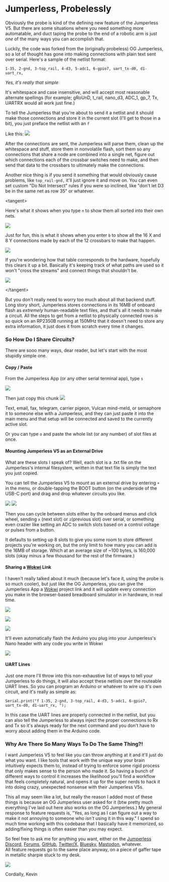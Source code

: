 # Jumperless, Probelessly








Obviously the probe is kind of the defining new feature of the Jumperless V5. But there are some situations where you need something more automatable, and duct taping the probe to the end of a robotic arm is just *one* of the many ways you can accomplish that.

Luckily, the code was forked from the (originally probeless) OG Jumperless, so a lot of thought has gone into making connections with plain text sent over serial. Here's a sample of the netlist format:

```
1-35, 2-gnd, 3-top_rail, 4-d3, 5-adc1, 6-gpio7, uart_tx-d0, d1-uart_rx, 
```
*Yes, it's really that simple*

It's whitespace and case insensitive, and will accept most reasonable alternate spellings (for example; gRoUnD, t_rail, nano_d3, ADC_1, gp_7, Tx, UARTRX would all work just fine.)

To tell the Jumperless that you're about to send it a netlist and it should make those connections and store it in the current slot (I'll get to those in a bit), you just preface the netlist with an ``` f ```

Like this:
![](/images/UpdateImages/04-week4-images/fconnections.png)

After the connections are sent, the Jumperless will parse them, clean up the whitespace and stuff, store them in nonvolatile flash, sort them so any connections that share a node are combined into a single net, figure out which connections each of the crossbar switches need to make, and then send that data to the crossbars to ultimately make the connections.

Another nice thing is if you send it something that would obviously cause problems, like ```top_rail-gnd,``` it'll just ignore it and move on. You can even set custom "Do Not Intersect" rules if you were so inclined, like "don't let D3 be in the same net as row 35" or whatever.

\<tangent\>    
  
Here's what it shows when you type ```n``` to show them all sorted into their own nets. 


![](/images/UpdateImages/04-week4-images/Netlist.png)


Just for fun, this is what it shows when you enter ```b``` to show all the 16 X and 8 Y connections made by each of the 12 crossbars to make that happen.


![](/images/UpdateImages/04-week4-images/ChipStatus.png)


If you're wondering how that table corresponds to the hardware, hopefully this clears it up a bit. Basically it's keeping track of what paths are used so it won't "cross the streams" and connect things that shouldn't be.

![](/images/UpdateImages/04-week4-images/StatToSchem.png)


\<\/tangent\>

But you don't really need to worry too much about all that backend stuff. Long story short, Jumperless stores connections in its 16MB of onboard flash as *extremely* human-readable text files, and that's all it needs to make a circuit. 
All the steps to get from a netlist to physically connected rows is so quick on an RP2350B running at 150MHz that it doesn't need to store any extra information, it just does it from scratch every time it changes.

### So How Do I Share Circuits?

There are sooo many ways, dear reader, but let's start with the most stupidly simple one.

#### Copy / Paste
From the Jumperless App (or any other serial terminal app), type ```s```

![](/images/UpdateImages/04-week4-images/SlotsNoHighlight.png)

Then just copy this chunk
![](/images/UpdateImages/04-week4-images/SlotsHighlight.png)

Text, email, fax, telegram, carrier pigeon, Vulcan mind-meld, or semaphore it to someone else with a Jumperless, and they can just paste it into the main menu and that setup will be connected and saved to the currently active slot.

Or you can type ```o``` and paste the whole list (or any number) of slot files at once.


#### Mounting Jumperless V5 as an External Drive

What are these slots I speak of? Well, each slot is a .txt file on the Jumperless's internal filesystem, written in that text file is simply the text you just copied. 

You can tell the Jumperless V5 to mount as an external drive by entering ```+``` in the menu, or double-tapping the BOOT button (on the underside of the USB-C port) and drag and drop whatever circuits you like.

![](/images/UpdateImages/04-week4-images/DriveDesktop.png)
![](/images/UpdateImages/04-week4-images/JumperlessDrive.png)


Then you can cycle between slots either by the onboard menus and click wheel, sending ```x``` (next slot) or ```z```(previous slot) over serial, or something even crazier like setting an ADC to switch slots based on a control voltage or pulses from a button. 

It defaults to setting up 8 slots to give you some room to store different projects you're working on, but the only limit to how many you can add is the 16MB of storage. Which at an average size of ~100 bytes, is 160,000 slots (okay minus a few thousand for the rest of the firmware.)

#### Sharing a [Wokwi](https://wokwi.com/) Link

I haven't really talked about it much (because let's face it, using the probe is so much cooler), but just like the OG Jumperless, you can give the Jumperless App a [Wokwi](https://docs.wokwi.com/) project link and it will update every connection you make in the browser-based breadboard simulator in in hardware, in real time.


![](/images/UpdateImages/04-week4-images/AppLink.png)


![](/images/UpdateImages/04-week4-images/Wokwi.png)

![](/images/UpdateImages/04-week4-images/WokwiNetlist.png)

It'll even automatically flash the Arduino you plug into your Jumperless's Nano header with any code you write in Wokwi

![](/images/UpdateImages/04-week4-images/WokwiFlash.png)


#### UART Lines

Just one more I'll throw into this non-exhaustive list of ways to tell your Jumperless to do things, it will also accept these netlists over the routeable UART lines. So you can program an Arduino or whatever to wire up it's own circuit, and it's really as simple as:
```
Serial.print("f 1-35, 2-gnd, 3-top_rail, 4-d3, 5-adc1, 6-gpio7, uart_tx-d0, d1-uart_rx, ");
```
In this case the UART lines are properly connected in the netlist, but you can also tell the Jumperless to always inject the proper connections to Rx and Tx so it's always ready for the next command and you don't have to worry about adding them in the Arduino code.



### Why Are There So Many Ways To Do The Same Thing?!

I want Jumperless V5 to feel like you can throw anything at it and it'll just do what you want. I like tools that work *with* the unique way your brain intuitively expects them to, instead of trying to enforce some rigid process that only makes sense to the person who made it. So having a bunch of different ways to control it increases the likelihood you'll find a workflow that feels completely natural, and opens it up for the super nerds to hack it into doing crazy, unexpected nonsense with their Jumperless V5s.

This all may seem like a lot, but really the reason I added most of these things is because an OG Jumperless user asked for it (btw pretty much everything I've laid out here also works on the OG Jumperless.) My general response to feature requests is, "Yes, as long as I can figure out a way to make it not annoying to someone who *isn't* using it in this way." I spend so much time working with this codebase that I basically have it memorized, so adding/fixing things is often easier than you may expect. 

So feel free to ask me for anything you want, either on the [Jumperless Discord](https://discord.gg/CKP2chvcUt), [Forums](https://forum.jumperless.org/), [GitHub](https://github.com/Architeuthis-Flux/JumperlessV5), [Twitter/X](https://x.com/arabidsquid), [Bluesky](https://bsky.app/profile/architeuthisflux.bsky.social), [Mastodon](https://hackaday.social/@ArchiteuthisFlux), whatever.   
All feature requests go to the same place anyway, on a piece of gaffer tape in metallic sharpie stuck to my desk. 

![](/images/UpdateImages/04-week4-images/FeatureRequests.jpeg)

Cordially,
Kevin